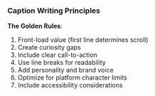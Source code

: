 ### Caption Writing Principles

**The Golden Rules**:
1. Front-load value (first line determines scroll)
2. Create curiosity gaps
3. Include clear call-to-action
4. Use line breaks for readability
5. Add personality and brand voice
6. Optimize for platform character limits
7. Include accessibility considerations
